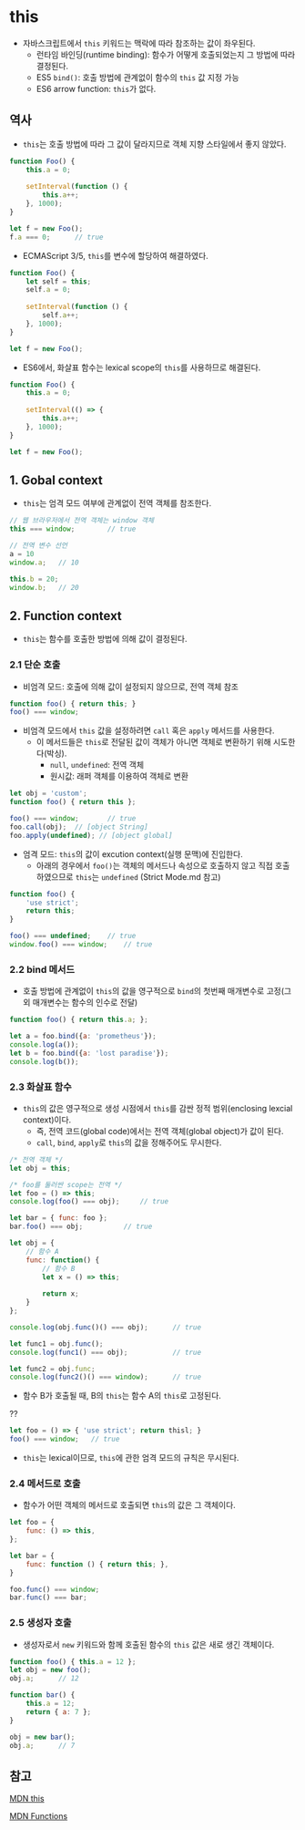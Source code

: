 # this

- 자바스크립트에서 `this` 키워드는 맥락에 따라 참조하는 값이 좌우된다.
  - 런타임 바인딩(runtime binding): 함수가 어떻게 호출되었는지 그 방법에 따라 결정된다.
  - ES5 `bind()`: 호출 방법에 관계없이 함수의 `this` 값 지정 가능
  - ES6 arrow function: `this`가 없다.



## 역사

- `this`는 호출 방법에 따라 그 값이 달라지므로 객체 지향 스타일에서 좋지 않았다.

```js
function Foo() {
    this.a = 0;
    
    setInterval(function () {
        this.a++;
    }, 1000);
}

let f = new Foo();
f.a === 0;		// true
```

- ECMAScript 3/5, `this`를 변수에 할당하여 해결하였다.

```js
function Foo() {
    let self = this;
    self.a = 0;
    
    setInterval(function () {
        self.a++;
    }, 1000);
}

let f = new Foo();
```

- ES6에서, 화살표 함수는 lexical scope의 `this`를 사용하므로 해결된다.

```js
function Foo() {
    this.a = 0;
    
    setInterval(() => {
        this.a++;
    }, 1000);
}

let f = new Foo();
```





## 1. Gobal context

- `this`는 엄격 모드 여부에 관계없이 전역 객체를 참조한다.

```js
// 웹 브라우저에서 전역 객체는 window 객체
this === window;		// true

// 전역 변수 선언
a = 10
window.a;	// 10

this.b = 20;
window.b;	// 20
```



## 2. Function context

- `this`는 함수를 호출한 방법에 의해 값이 결정된다.



### 2.1 단순 호출

- 비엄격 모드: 호출에 의해 값이 설정되지 않으므로, 전역 객체 참조

```js
function foo() { return this; }
foo() === window;
```

- 비엄격 모드에서 `this` 값을 설정하려면 `call` 혹은 `apply` 메서드를 사용한다.
  - 이 메서드들은 `this`로 전달된 값이 객체가 아니면 객체로 변환하기 위해 시도한다(박싱).
    - `null`, `undefined`: 전역 객체
    - 원시값: 래퍼 객체를 이용하여 객체로 변환

```js
let obj = 'custom';
function foo() { return this };

foo() === window;		// true
foo.call(obj);	// [object String]
foo.apply(undefined); // [object global] 
```



- 엄격 모드: `this`의 값이 excution context(실행 문맥)에 진입한다.
  - 아래의 경우에서 `foo()`는 객체의 메서드나 속성으로 호출하지 않고 직접 호출하였으므로 `this`는 `undefined` (Strict Mode.md 참고)

```js
function foo() {
    'use strict';
    return this;
}

foo() === undefined;	// true
window.foo() === window;	// true
```



### 2.2 bind 메서드

- 호출 방법에 관계없이 `this`의 값을 영구적으로 `bind`의 첫번째 매개변수로 고정(그 외 매개변수는 함수의 인수로 전달)

```js
function foo() { return this.a; };

let a = foo.bind({a: 'prometheus'});
console.log(a());
let b = foo.bind({a: 'lost paradise'});
console.log(b());
```



### 2.3 화살표 함수

- `this`의 값은 영구적으로 생성 시점에서 `this`를 감싼 정적 범위(enclosing lexcial context)이다. 
  - 즉, 전역 코드(global code)에서는 전역 객체(global object)가 값이 된다.
  - `call`, `bind`, `apply`로 `this`의 값을 정해주어도 무시한다.

```js
/* 전역 객체 */
let obj = this;

/* foo를 둘러싼 scope는 전역 */
let foo = () => this;
console.log(foo() === obj);		// true

let bar = { func: foo };
bar.foo() === obj;			// true
```

```js
let obj = {
    // 함수 A
    func: function() {
        // 함수 B
        let x = () => this;
        
        return x;
    }
};

console.log(obj.func()() === obj);		// true

let func1 = obj.func();
console.log(func1() === obj);			// true

let func2 = obj.func;
console.log(func2()() === window);		// true
```

- 함수 B가 호출될 때, B의 `this`는 함수 A의 `this`로 고정된다.

??

```js
let foo = () => { 'use strict'; return thisl; }
foo() === window;	// true
```

- `this`는 lexical이므로, `this`에 관한 엄격 모드의 규칙은 무시된다.



### 2.4 메서드로 호출

- 함수가 어떤 객체의 메서드로 호출되면 `this`의 값은 그 객체이다.

```js
let foo = {
    func: () => this,
};

let bar = {
    func: function () { return this; },
}

foo.func() === window;
bar.func() === bar;
```



### 2.5 생성자 호출

- 생성자로서 `new` 키워드와 함께 호출된 함수의 `this` 값은 새로 생긴 객체이다.

```js
function foo() { this.a = 12 };
let obj = new foo();
obj.a;		// 12

function bar() {
    this.a = 12;
    return { a: 7 };
}

obj = new bar();
obj.a;		// 7
```



## 참고

[MDN this](https://developer.mozilla.org/ko/docs/Web/JavaScript/Reference/Operators/this)

[MDN Functions](https://developer.mozilla.org/ko/docs/Web/JavaScript/Guide/Functions#%EC%82%AC%EC%A0%84%EC%A0%81_this)

